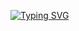 [![Typing SVG](https://readme-typing-svg.demolab.com?font=Fira+Code&size=30&pause=1000&color=000BF7&background=EAFF1400&random=false&width=435&lines=Hi!+My+name+is+Amine;I+am+passionate+about+coding;I+learn+by+doing)](https://git.io/typing-svg)

<!--
**aoubid/aoubid** is a ✨ _special_ ✨ repository because its `README.md` (this file) appears on your GitHub profile.

Here are some ideas to get you started:

- 🔭 I’m currently working on ...
- 🌱 I’m currently learning ...
- 👯 I’m looking to collaborate on ...
- 🤔 I’m looking for help with ...
- 💬 Ask me about ...
- 📫 How to reach me: ...
- 😄 Pronouns: ...
- ⚡ Fun fact: ...
-->
